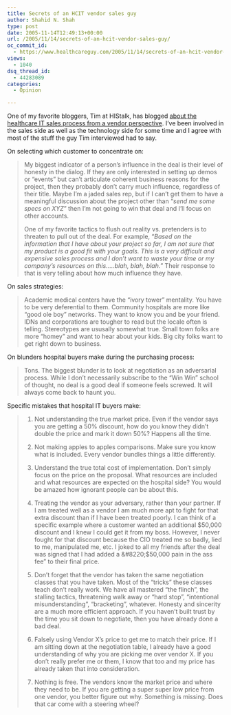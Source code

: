 ```yaml
---
title: Secrets of an HCIT vendor sales guy
author: Shahid N. Shah
type: post
date: 2005-11-14T12:49:13+00:00
url: /2005/11/14/secrets-of-an-hcit-vendor-sales-guy/
oc_commit_id:
  - https://www.healthcareguy.com/2005/11/14/secrets-of-an-hcit-vendor-sales-guy/1478768909
views:
  - 1040
dsq_thread_id:
  - 44283089
categories:
  - Opinion

---
```

One of my favorite bloggers, Tim at HIStalk, has blogged [about the healthcare IT sales process from a vendor perspective][1]. I&#8217;ve been involved in the sales side as well as the technology side for some time and I agree with most of the stuff the guy Tim interviewed had to say.

On selecting which customer to concentrate on:

> My biggest indicator of a person&#8217;s influence in the deal is their level of honesty in the dialog. If they are only interested in setting up demos or &#8220;events&#8221; but can&#8217;t articulate coherent business reasons for the project, then they probably don&#8217;t carry much influence, regardless of their title. Maybe I&#8217;m a jaded sales rep, but if I can&#8217;t get them to have a meaningful discussion about the project other than &#8220;_send me some specs on XYZ_&#8221; then I&#8217;m not going to win that deal and I&#8217;ll focus on other accounts.
> 
> One of my favorite tactics to flush out reality vs. pretenders is to threaten to pull out of the deal. For example, &#8220;_Based on the information that I have about your project so far, I am not sure that my product is a good fit with your goals. This is a very difficult and expensive sales process and I don&#8217;t want to waste your time or my company&#8217;s resources on this&#8230;..blah, blah, blah._&#8221; Their response to that is very telling about how much influence they have. 

On sales strategies:

> Academic medical centers have the &#8220;ivory tower&#8221; mentality. You have to be very deferential to them. Community hospitals are more like &#8220;good ole boy&#8221; networks. They want to know you and be your friend. IDNs and corporations are tougher to read but the locale often is telling. Stereotypes are ususally somewhat true. Small town folks are more &#8220;homey&#8221; and want to hear about your kids. Big city folks want to get right down to business. 

On blunders hospital buyers make during the purchasing process:

> Tons. The biggest blunder is to look at negotiation as an adversarial process. While I don&#8217;t necessarily subscribe to the &#8220;Win Win&#8221; school of thought, no deal is a good deal if someone feels screwed. It will always come back to haunt you. 

Specific mistakes that hospital IT buyers make:

> 1. Not understanding the true market price. Even if the vendor says you are getting a 50% discount, how do you know they didn&#8217;t double the price and mark it down 50%? Happens all the time.
> 
> 2. Not making apples to apples comparisons. Make sure you know what is included. Every vendor bundles things a little differently.
> 
> 3. Understand the true total cost of implementation. Don&#8217;t simply focus on the price on the proposal. What resources are included and what resources are expected on the hospital side? You would be amazed how ignorant people can be about this.
> 
> 4. Treating the vendor as your adversary, rather than your partner. If I am treated well as a vendor I am much more apt to fight for that extra discount than if I have been treated poorly. I can think of a specific example where a customer wanted an additional $50,000 discount and I knew I could get it from my boss. However, I never fought for that discount because the CIO treated me so badly, lied to me, manipulated me, etc. I joked to all my friends after the deal was signed that I had added a &#8220;$50,000 pain in the ass fee&#8221; to their final price.
> 
> 5. Don&#8217;t forget that the vendor has taken the same negotiation classes that you have taken. Most of the &#8220;tricks&#8221; these classes teach don&#8217;t really work. We have all mastered &#8220;the flinch&#8221;, the stalling tactics, threatening walk away or &#8220;hard stop&#8221;, &#8220;intentional misunderstanding&#8221;, &#8220;bracketing&#8221;, whatever. Honesty and sincerity are a much more efficient approach. If you haven&#8217;t built trust by the time you sit down to negotiate, then you have already done a bad deal.
> 
> 6. Falsely using Vendor X&#8217;s price to get me to match their price. If I am sitting down at the negotiation table, I already have a good understanding of why you are picking me over vendor X. If you don&#8217;t really prefer me or them, I know that too and my price has already taken that into consideration.
> 
> 7. Nothing is free. The vendors know the market price and where they need to be. If you are getting a super super low price from one vendor, you better figure out why. Something is missing. Does that car come with a steering wheel?

 [1]: http://histalk.blog-city.com/an_exclusive_interview_with_bb_babowsky_sales_guy_whos_been_.htm
